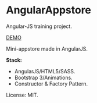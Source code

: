 # AngularAppstore

Angular-JS training project.

<a href="http://admsol.github.io/AngularAppstore/">DEMO</a>

Mini-appstore made in AngularJS.


<b>Stack:</b>

 - AngularJS/HTML5/SASS.
- Bootstrap 3/Animations.
- Constructor & Factory Pattern.

License: MIT.

